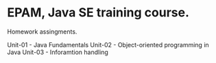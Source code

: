 # EPAM, Java SE training course.
Homework assingments.

Unit-01 - Java Fundamentals
Unit-02 - Object-oriented programming in Java
Unit-03 - Inforamtion handling
